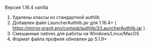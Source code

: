 Версия 1.16.4 vanilla
1) Удалены классы из стандартной authlib
2) Добавлен файл LauncherAuthlib.jar для 1.16.4+ ( https://mirror.gravit.pro/compat/authlib/2/LauncherAuthlib.jar )
3) Смешанные natives для работы на Windows/Linux/MacOS
4) Формат файла профиля обновлен до 5.1.9+
